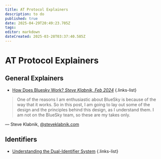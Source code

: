 ```yaml
---
title: AT Protocol Explainers
description: to do
published: true
date: 2025-04-29T20:49:23.705Z
tags: 
editor: markdown
dateCreated: 2025-03-28T03:37:40.585Z
---
```


# AT Protocol Explainers

## General Explainers

- [How Does Bluesky Work? *Steve Klabnik, Feb 2024*](https://steveklabnik.com/writing/how-does-bluesky-work)
{.links-list}

> One of the reasons I am enthusiastic about BlueSky is because of the way that it works. So in this post, I am going to lay out some of the design and the principles behind this design, as I understand them. I am not on the BlueSky team, so these are my takes only.

— Steve Klabnik, [@steveklabnik.com](https://bsky.app/profile/steveklabnik.com)

## Identifiers

- [Understanding the Dual-Identifier System](/en/wiki/explainers/identifiers/dual-identifiers)
{.links-list}